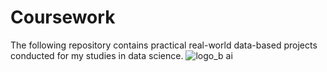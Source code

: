 # Coursework
The following repository contains practical real-world data-based projects conducted for my studies in data science.
![logo_b ai](https://github.com/thore-dahl/Coursework/assets/130995551/2b2564a9-867d-4d4d-8c8b-c59542ab60d5)
